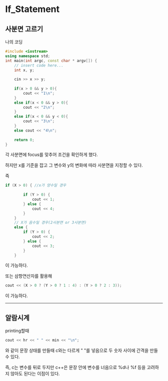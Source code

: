 # If_Statement

## 사분면 고르기

나의 코딩
```c++
#include <iostream>
using namespace std;
int main(int argc, const char * argv[]) {
    // insert code here...
    int x, y;
    
    cin >> x >> y;
    
    if(x > 0 && y > 0){
        cout << "1\n";
    }
    else if(x < 0 && y > 0){
        cout << "2\n";
    }
    else if(x < 0 && y < 0){
        cout << "3\n";
    }
    else cout << "4\n";
    
    return 0;
}
```

각 사분면에 focus를 맞추어 조건을 확인하게 했다.

하지만 x를 기준을 잡고 그 변수와 y의 변화에 따라 사분면을 지정할 수 있다.

즉
```c++
if (X > 0) { //x가 양수일 경우
 
        if (Y > 0) {
            cout << 1;
        } else {
            cout << 4;
        }
    }
    // X가 음수일 경우(2사분면 or 3사분면)
    else {
        if (Y > 0) {
            cout << 2;
        } else {
            cout << 3;
        }
    }
```
이 가능하다. 

또는 삼항연산자를 활용해
```c++
cout << (X > 0 ? (Y > 0 ? 1 : 4) : (Y > 0 ? 2 : 3));
```
이 가능하다.
___
## 알람시계

printing할때 
```c++
cout << hr << " " << min << "\n"; 
```
와 같이 문장 상태를 만들때 c와는 다르게 " "를 넣음으로 두 숫자 사이에 간격을 만들 수 있다.

즉, c는 변수를 뒤로 두지만 c++은 문장 안에 변수를 너음으로 %d나 %f 등을 고려하지 않아도 된다는 이점이 있다. 
